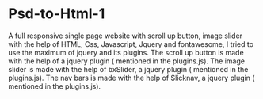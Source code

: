 # Psd-to-Html-1
A full responsive single page website with scroll up button, image slider with the help of HTML, Css, Javascript, Jquery and fontawesome, I tried to use the maximum of jquery and its plugins.
The scroll up button is made with the help of a jquery plugin ( mentioned in the plugins.js).
The image slider is made with the help of bxSlider, a jquery plugin ( mentioned in the plugins.js).
The nav bars  is made with the help of Slicknav, a jquery plugin ( mentioned in the plugins.js).
